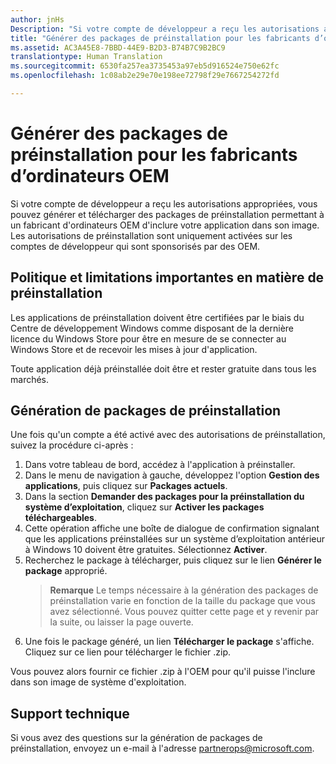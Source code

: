 ```yaml
---
author: jnHs
Description: "Si votre compte de développeur a reçu les autorisations appropriées, vous pouvez générer et télécharger des packages de préinstallation permettant à un fabricant d’ordinateurs OEM d’inclure votre application dans son image."
title: "Générer des packages de préinstallation pour les fabricants d’ordinateurs OEM"
ms.assetid: AC3A45E8-7BBD-44E9-B2D3-B74B7C9B2BC9
translationtype: Human Translation
ms.sourcegitcommit: 6530fa257ea3735453a97eb5d916524e750e62fc
ms.openlocfilehash: 1c08ab2e29e70e198ee72798f29e7667254272fd

---
```


# Générer des packages de préinstallation pour les fabricants d’ordinateurs OEM


Si votre compte de développeur a reçu les autorisations appropriées, vous pouvez générer et télécharger des packages de préinstallation permettant à un fabricant d'ordinateurs OEM d'inclure votre application dans son image. Les autorisations de préinstallation sont uniquement activées sur les comptes de développeur qui sont sponsorisés par des OEM.

## Politique et limitations importantes en matière de préinstallation


Les applications de préinstallation doivent être certifiées par le biais du Centre de développement Windows comme disposant de la dernière licence du Windows Store pour être en mesure de se connecter au Windows Store et de recevoir les mises à jour d'application.

Toute application déjà préinstallée doit être et rester gratuite dans tous les marchés.

## Génération de packages de préinstallation


Une fois qu'un compte a été activé avec des autorisations de préinstallation, suivez la procédure ci-après :

1.  Dans votre tableau de bord, accédez à l'application à préinstaller.
2.  Dans le menu de navigation à gauche, développez l'option **Gestion des applications**, puis cliquez sur **Packages actuels**.
3.  Dans la section **Demander des packages pour la préinstallation du système d’exploitation**, cliquez sur **Activer les packages téléchargeables**.
4.  Cette opération affiche une boîte de dialogue de confirmation signalant que les applications préinstallées sur un système d’exploitation antérieur à Windows 10 doivent être gratuites. Sélectionnez **Activer**.
5.  Recherchez le package à télécharger, puis cliquez sur le lien **Générer le package** approprié.
    > **Remarque** Le temps nécessaire à la génération des packages de préinstallation varie en fonction de la taille du package que vous avez sélectionné. Vous pouvez quitter cette page et y revenir par la suite, ou laisser la page ouverte.
6.  Une fois le package généré, un lien **Télécharger le package** s'affiche. Cliquez sur ce lien pour télécharger le fichier .zip.

Vous pouvez alors fournir ce fichier .zip à l'OEM pour qu'il puisse l'inclure dans son image de système d'exploitation.

## Support technique


Si vous avez des questions sur la génération de packages de préinstallation, envoyez un e-mail à l'adresse <partnerops@microsoft.com>.

 

 







<!--HONumber=Aug16_HO3-->


